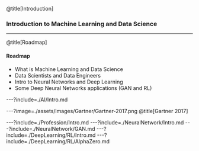 @title[Introduction]
### Introduction to Machine Learning and Data Science

---
@title[Roadmap]
#### Roadmap
 - What is Machine Learning and Data Science
 - Data Scientists and Data Engineers
 - Intro to Neural Networks and Deep Learning
 - Some Deep Neural Networks applications (GAN and RL)

---?include=./AI/Intro.md

---?image=./assets/images/Gartner/Gartner-2017.png
@title[Gartner 2017]

---?include=./Profession/Intro.md
---?include=./NeuralNetwork/Intro.md
---?include=./NeuralNetwork/GAN.md
---?include=./DeepLearning/RL/Intro.md
---?include=./DeepLearning/RL/AlphaZero.md
